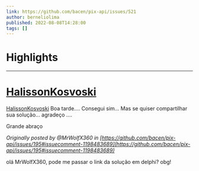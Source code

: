 ```yaml
---
link: https://github.com/bacen/pix-api/issues/521
author: berneliolima
published: 2022-08-08T14:28:00
tags: []
---
```

# Highlights


---
# [HalissonKosvoski](https://github.com/HalissonKosvoski)
[HalissonKosvoski](https://github.com/HalissonKosvoski) Boa tarde.... Consegui sim... Mas se quiser compartilhar sua solução... agradeço ....

Grande abraço

_Originally posted by @MrWolfX360 in [https://github.com/bacen/pix-api/issues/195#issuecomment-1198483689](https://github.com/bacen/pix-api/issues/195#issuecomment-1198483689)_

olá MrWolfX360, pode me passar o link da solução em delphi? obg!